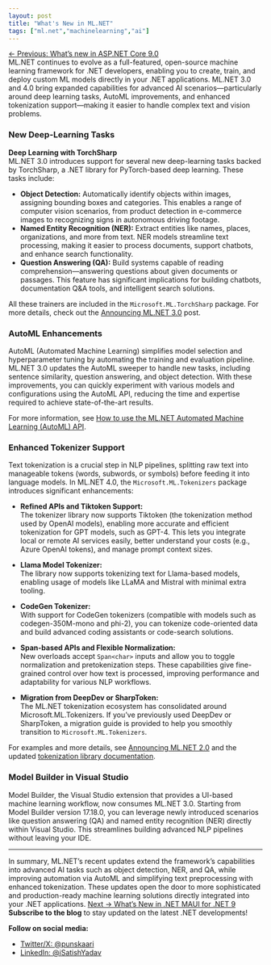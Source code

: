 ```yaml
---
layout: post
title: "What's New in ML.NET"
tags: ["ml.net","machinelearning","ai"]
---
```


[← Previous: What’s new in ASP.NET Core 9.0](5-whats-new-in-aspnet-core-9-0.md)  
ML.NET continues to evolve as a full-featured, open-source machine learning framework for .NET developers, enabling you to create, train, and deploy custom ML models directly in your .NET applications. ML.NET 3.0 and 4.0 bring expanded capabilities for advanced AI scenarios—particularly around deep learning tasks, AutoML improvements, and enhanced tokenization support—making it easier to handle complex text and vision problems.

### New Deep-Learning Tasks

**Deep Learning with TorchSharp**  
ML.NET 3.0 introduces support for several new deep-learning tasks backed by TorchSharp, a .NET library for PyTorch-based deep learning. These tasks include:

- **Object Detection:** Automatically identify objects within images, assigning bounding boxes and categories. This enables a range of computer vision scenarios, from product detection in e-commerce images to recognizing signs in autonomous driving footage.
- **Named Entity Recognition (NER):** Extract entities like names, places, organizations, and more from text. NER models streamline text processing, making it easier to process documents, support chatbots, and enhance search functionality.
- **Question Answering (QA):** Build systems capable of reading comprehension—answering questions about given documents or passages. This feature has significant implications for building chatbots, documentation Q&A tools, and intelligent search solutions.

All these trainers are included in the `Microsoft.ML.TorchSharp` package. For more details, check out the [Announcing ML.NET 3.0](https://devblogs.microsoft.com/dotnet/announcing-ml-net-3-0/) post.

### AutoML Enhancements

AutoML (Automated Machine Learning) simplifies model selection and hyperparameter tuning by automating the training and evaluation pipeline. ML.NET 3.0 updates the AutoML sweeper to handle new tasks, including sentence similarity, question answering, and object detection. With these improvements, you can quickly experiment with various models and configurations using the AutoML API, reducing the time and expertise required to achieve state-of-the-art results.

For more information, see [How to use the ML.NET Automated Machine Learning (AutoML) API](https://learn.microsoft.com/dotnet/machine-learning/how-to-guides/howto-use-automl-api).

### Enhanced Tokenizer Support

Text tokenization is a crucial step in NLP pipelines, splitting raw text into manageable tokens (words, subwords, or symbols) before feeding it into language models. In ML.NET 4.0, the `Microsoft.ML.Tokenizers` package introduces significant enhancements:

- **Refined APIs and Tiktoken Support:**  
  The tokenizer library now supports Tiktoken (the tokenization method used by OpenAI models), enabling more accurate and efficient tokenization for GPT models, such as GPT-4. This lets you integrate local or remote AI services easily, better understand your costs (e.g., Azure OpenAI tokens), and manage prompt context sizes.

- **Llama Model Tokenizer:**  
  The library now supports tokenizing text for Llama-based models, enabling usage of models like LLaMA and Mistral with minimal extra tooling.

- **CodeGen Tokenizer:**  
  With support for CodeGen tokenizers (compatible with models such as codegen-350M-mono and phi-2), you can tokenize code-oriented data and build advanced coding assistants or code-search solutions.

- **Span-based APIs and Flexible Normalization:**  
  New overloads accept `Span<char>` inputs and allow you to toggle normalization and pretokenization steps. These capabilities give fine-grained control over how text is processed, improving performance and adaptability for various NLP workflows.

- **Migration from DeepDev or SharpToken:**  
  The ML.NET tokenization ecosystem has consolidated around Microsoft.ML.Tokenizers. If you’ve previously used DeepDev or SharpToken, a migration guide is provided to help you smoothly transition to `Microsoft.ML.Tokenizers`.

For examples and more details, see [Announcing ML.NET 2.0](https://devblogs.microsoft.com/dotnet/announcing-ml-net-2-0/) and the updated [tokenization library documentation](https://learn.microsoft.com/dotnet/machine-learning/how-to-guides/).

### Model Builder in Visual Studio

Model Builder, the Visual Studio extension that provides a UI-based machine learning workflow, now consumes ML.NET 3.0. Starting from Model Builder version 17.18.0, you can leverage newly introduced scenarios like question answering (QA) and named entity recognition (NER) directly within Visual Studio. This streamlines building advanced NLP pipelines without leaving your IDE.

---

In summary, ML.NET’s recent updates extend the framework’s capabilities into advanced AI tasks such as object detection, NER, and QA, while improving automation via AutoML and simplifying text preprocessing with enhanced tokenization. These updates open the door to more sophisticated and production-ready machine learning solutions directly integrated into your .NET applications.
[Next → What’s New in .NET MAUI for .NET 9](7-whats-new-in-dotnet-maui-for-dotnet-9.md)
**Subscribe to the blog** to stay updated on the latest .NET developments!

**Follow on social media:**

- [Twitter/X: @punskaari](https://twitter.com/punskaari)
- [LinkedIn: @iSatishYadav](https://www.linkedin.com/in/iSatishYadav)